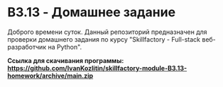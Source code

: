# B3.13 - Домашнее задание
Доброго времени суток. Данный репозиторий предназначен для проверки домашнего задания по курсу "Skillfactory - Full-stack веб-разработчик на Python".

**Ссылка для скачивания программы: https://github.com/IvanKozlitin/skillfactory-module-B3.13-homework/archive/main.zip**
